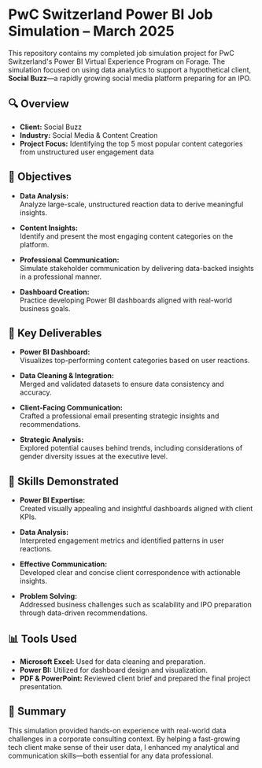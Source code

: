 # PwC Switzerland Power BI Job Simulation – March 2025

This repository contains my completed job simulation project for PwC Switzerland's Power BI Virtual Experience Program on Forage. The simulation focused on using data analytics to support a hypothetical client, **Social Buzz**—a rapidly growing social media platform preparing for an IPO.

## 🔍 Overview

- **Client:** Social Buzz  
- **Industry:** Social Media & Content Creation  
- **Project Focus:** Identifying the top 5 most popular content categories from unstructured user engagement data  

## 🎯 Objectives

- **Data Analysis:**  
  Analyze large-scale, unstructured reaction data to derive meaningful insights.

- **Content Insights:**  
  Identify and present the most engaging content categories on the platform.

- **Professional Communication:**  
  Simulate stakeholder communication by delivering data-backed insights in a professional manner.

- **Dashboard Creation:**  
  Practice developing Power BI dashboards aligned with real-world business goals.

## 💼 Key Deliverables

- **Power BI Dashboard:**  
  Visualizes top-performing content categories based on user reactions.

- **Data Cleaning & Integration:**  
  Merged and validated datasets to ensure data consistency and accuracy.

- **Client-Facing Communication:**  
  Crafted a professional email presenting strategic insights and recommendations.

- **Strategic Analysis:**  
  Explored potential causes behind trends, including considerations of gender diversity issues at the executive level.

## 🧠 Skills Demonstrated

- **Power BI Expertise:**  
  Created visually appealing and insightful dashboards aligned with client KPIs.

- **Data Analysis:**  
  Interpreted engagement metrics and identified patterns in user reactions.

- **Effective Communication:**  
  Developed clear and concise client correspondence with actionable insights.

- **Problem Solving:**  
  Addressed business challenges such as scalability and IPO preparation through data-driven recommendations.

## 📊 Tools Used

- **Microsoft Excel:** Used for data cleaning and preparation.
- **Power BI:** Utilized for dashboard design and visualization.
- **PDF & PowerPoint:** Reviewed client brief and prepared the final project presentation.


## 📝 Summary

This simulation provided hands-on experience with real-world data challenges in a corporate consulting context. By helping a fast-growing tech client make sense of their user data, I enhanced my analytical and communication skills—both essential for any data professional.
